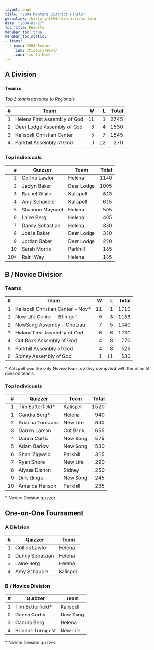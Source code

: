```yaml
---
layout: page
title: "2004 Montana District Finals"
permalink: /history/2004/districts/montana
date: "2004-03-27"
toc_title: Results
menubar_toc: true
menubar_toc_static:
- items:
  - name: 2004 Season
    link: /history/2004/
    icon: fas fa-home
---
```


## A Division

### Teams

*Top 2 teams advance to Regionals*

|    # | Team                         |    W |    L | Total |
| ---: | ---------------------------- | ---: | ---: | ----: |
|    1 | Helena First Assembly of God |   11 |    1 |  2745 |
|    2 | Deer Lodge Assembly of God   |    8 |    4 |  1530 |
|    3 | Kalispell Christian Center   |    5 |    7 |  1545 |
|    4 | Parkhill Assembly of God     |    0 |   12 |   270 |

### Top Individuals

|    # | Quizzer         | Team       | Total |
| ---: | --------------- | ---------- | ----: |
|    1 | Collins Lawlor  | Helena     |  1140 |
|    2 | Jaclyn Baker    | Deer Lodge |  1005 |
|    3 | Rachel Gilpin   | Kalispell  |   815 |
|    4 | Amy Schauble    | Kalispell  |   615 |
|    5 | Shannon Maynard | Helena     |   505 |
|    6 | Laine Berg      | Helena     |   405 |
|    7 | Danny Sebastian | Helena     |   330 |
|    8 | Joelle Baker    | Deer Lodge |   310 |
|    9 | Jordan Baker    | Deer Lodge |   220 |
|   10 | Sarah Morris    | Parkhill   |   185 |
|  10* | Raini Way       | Helena     |   185 |

## B / Novice Division

### Teams

|    # | Team                              |    W |    L | Total |
| ---: | --------------------------------- | ---: | ---: | ----: |
|    1 | Kalispell Christian Center - Nov* |   11 |    1 |  1710 |
|    1 | New Life Center - Billings*       |    9 |    3 |  1135 |
|    2 | NewSong Assemby - Choteau         |    7 |    5 |  1340 |
|    3 | Helena First Assembly of God      |    6 |    6 |  1230 |
|    4 | Cut Bank Assembly of God          |    4 |    8 |   770 |
|    5 | Parkhill Assembly of God          |    4 |    8 |   525 |
|    6 | Sidney Assembly of God            |    1 |   11 |   530 |

\* Kalispell was the only Novice team, so they competed with the other B division teams.

### Top Individuals

|    # | Quizzer           | Team      | Total |
| ---: | ----------------- | --------- | ----: |
|    1 | Tim Butterfield*  | Kalispell |  1520 |
|    1 | Candra Berg*      | Helena    |   940 |
|    2 | Brianna Turnquist | New Life  |   845 |
|    3 | Darren Larson     | Cut Bank  |   655 |
|    4 | Danna Curtis      | New Song  |   575 |
|    5 | Adam Barlow       | New Song  |   530 |
|    6 | Shani Zigweid     | Parkhill  |   315 |
|    7 | Ryan Shore        | New Life  |   290 |
|    8 | Alyssa Dishon     | Sidney    |   250 |
|    9 | Dirk Elings       | New Song  |   245 |
|   10 | Amanda Hanson     | Parkhill  |   235 |

\* Novice Division quizzer.

## One-on-One Tournament

### A Division

|    # | Quizzer         | Team      |
| ---: | --------------- | --------- |
|    1 | Collins Lawlor  | Helena    |
|    2 | Danny Sebastian | Helena    |
|    3 | Laine Berg      | Helena    |
|    4 | Amy Schauble    | Kalispell |

### B / Novice Division

|    # | Quizzer           | Team      |
| ---: | ----------------- | --------- |
|    1 | Tim Butterfield*  | Kalispell |
|    2 | Danna Curtis      | New Song  |
|    3 | Candra Berg       | Helena    |
|    4 | Brianna Turnquist | New Life  |

\* Novice Division quizzer.
